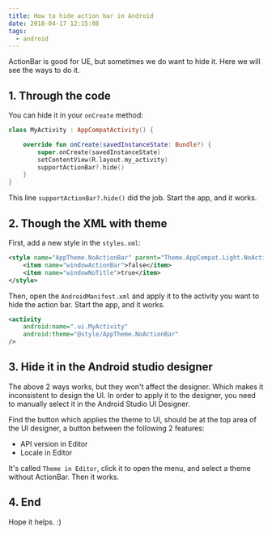 ```yaml
---
title: How to hide action bar in Android
date: 2018-04-17 12:15:08
tags:
  - android
---
```


ActionBar is good for UE, but sometimes we do want to hide it. Here we will see the ways to do it.

<!--more-->

## 1. Through the code

You can hide it in your `onCreate` method:

```kotlin
class MyActivity : AppCompatActivity() {

    override fun onCreate(savedInstanceState: Bundle?) {
        super.onCreate(savedInstanceState)
        setContentView(R.layout.my_activity)
        supportActionBar?.hide()
    }
}
```

This line `supportActionBar?.hide()` did the job. Start the app, and it works.


## 2. Though the XML with theme

First, add a new style in the `styles.xml`:

```xml
<style name="AppTheme.NoActionBar" parent="Theme.AppCompat.Light.NoActionBar">
    <item name="windowActionBar">false</item>
    <item name="windowNoTitle">true</item>
</style>
```

Then, open the `AndroidManifest.xml` and apply it to the activity you want to hide the action bar. Start the app, and it works.

```xml
<activity
    android:name=".ui.MyActivity"
    android:theme="@style/AppTheme.NoActionBar"
/>
```

## 3. Hide it in the Android studio designer

The above 2 ways works, but they won't affect the designer. Which makes it inconsistent to design the UI. In order to apply it to the designer, you need to manually select it in the Android Studio UI Designer.

Find the button which applies the theme to UI, should be at the top area of the UI designer, a button between the following 2 features:

- API version in Editor
- Locale in Editor

It's called `Theme in Editor`, click it to open the menu, and select a theme without ActionBar. Then it works.

## 4. End

Hope it helps. :)